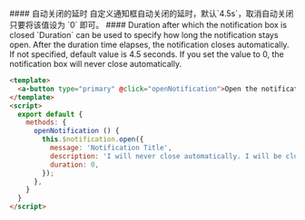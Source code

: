 
<cn>
#### 自动关闭的延时
自定义通知框自动关闭的延时，默认`4.5s`，取消自动关闭只要将该值设为 `0` 即可。
</cn>

<us>
#### Duration after which the notification box is closed
`Duration` can be used to specify how long the notification stays open. After the duration time elapses,
the notification closes automatically. If not specified, default value is 4.5 seconds. If you set the value to 0,
the notification box will never close automatically.
</us>

```html
<template>
  <a-button type="primary" @click="openNotification">Open the notification box</a-button>
</template>
<script>
  export default {
    methods: {
      openNotification () {
        this.$notification.open({
          message: 'Notification Title',
          description: 'I will never close automatically. I will be close automatically. I will never close automatically.',
          duration: 0,
        });
      },
    }
  }
</script>
```

